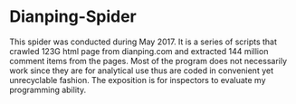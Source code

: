 # Dianping-Spider

This spider was conducted during May 2017. It is a series of scripts that crawled 123G html page from dianping.com and extracted 144 million comment items from the pages. Most of the program does not necessarily work since they are for analytical use thus are coded in convenient yet unrecyclable fashion. The exposition is for inspectors to evaluate my programming ability.
